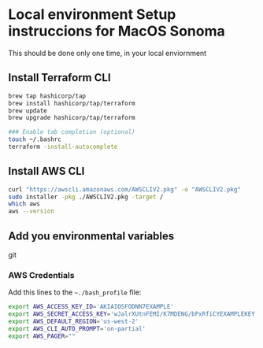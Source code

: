 # Local environment Setup instruccions for MacOS Sonoma

This should be done only one time, in your local enviornment

## Install Terraform CLI

```sh
brew tap hashicorp/tap
brew install hashicorp/tap/terraform
brew update
brew upgrade hashicorp/tap/terraform

### Enable tab completion (optional)
touch ~/.bashrc
terraform -install-autocomplete
```

## Install AWS CLI

```sh
curl "https://awscli.amazonaws.com/AWSCLIV2.pkg" -o "AWSCLIV2.pkg"
sudo installer -pkg ./AWSCLIV2.pkg -target /
which aws
aws --version
```

## Add you environmental variables
git
### AWS Credentials

Add this lines to the `~./bash_profile` file:

```sh
export AWS_ACCESS_KEY_ID='AKIAIOSFODNN7EXAMPLE'
export AWS_SECRET_ACCESS_KEY='wJalrXUtnFEMI/K7MDENG/bPxRfiCYEXAMPLEKEY'
export AWS_DEFAULT_REGION='us-west-2'
export AWS_CLI_AUTO_PROMPT='on-partial'
export AWS_PAGER=""
```


